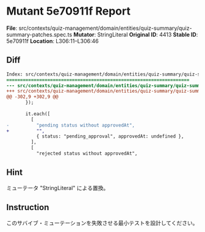 # Mutant 5e70911f Report

**File**: src/contexts/quiz-management/domain/entities/quiz-summary/quiz-summary-patches.spec.ts
**Mutator**: StringLiteral
**Original ID**: 4413
**Stable ID**: 5e70911f
**Location**: L306:11–L306:46

## Diff

```diff
Index: src/contexts/quiz-management/domain/entities/quiz-summary/quiz-summary-patches.spec.ts
===================================================================
--- src/contexts/quiz-management/domain/entities/quiz-summary/quiz-summary-patches.spec.ts	original
+++ src/contexts/quiz-management/domain/entities/quiz-summary/quiz-summary-patches.spec.ts	mutated #4413
@@ -302,9 +302,9 @@
       });
 
       it.each([
         [
-          "pending status without approvedAt",
+          "",
           { status: "pending_approval", approvedAt: undefined },
         ],
         [
           "rejected status without approvedAt",
```

## Hint

ミューテータ "StringLiteral" による置換。

## Instruction

このサバイブ・ミューテーションを失敗させる最小テストを設計してください。
